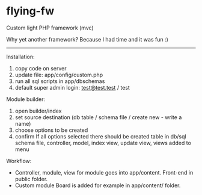 # flying-fw
Custom light PHP framework (mvc)

Why yet another framework? Because I had time and it was fun :)

------------------------------------------
Installation:
1. copy code on server
2. update file: app/config/custom.php
3. run all sql scripts in app/dbschemas
4. default super admin login: test@test.test / test

Module builder:
1. open builder/index
2. set source destination (db table / schema file / create new - write a name)
3. choose options to be created
4. confirm
If all options selected there should be created table in db/sql schema file, controller, model, index view, update view, views added to menu

Workflow:  
- Controller, module, view for module goes into app/content. Front-end in public folder.  
- Custom module Board is added for example in app/content/ folder.
